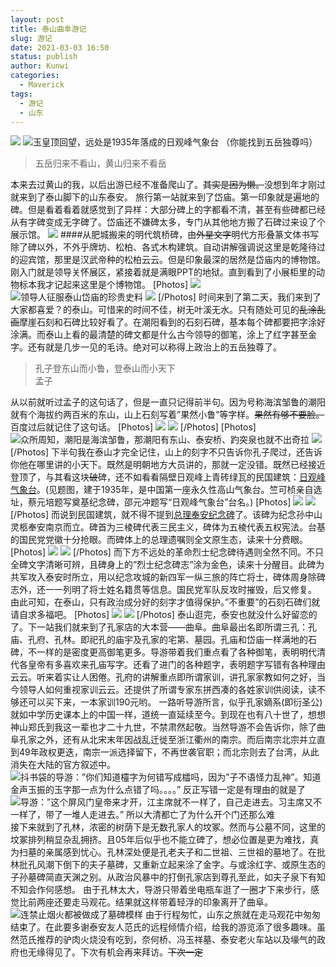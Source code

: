 ```yaml
---
layout: post
title: 泰山曲阜游记
slug: 游记
date: 2021-03-03 16:50
status: publish
author: Kunwi
categories: 
  - Maverick
tags:
  - 游记
  - 山东
---
```

![](./images/IMG001.jpg)
![玉皇顶回望，远处是1935年落成的日观峰气象台  
（你能找到五岳独尊吗）](./images/IMG002.jpg)
>五岳归来不看山，黄山归来不看岳
>
本来去过黄山的我，以后出游已经不准备爬山了。~~其实是因为懒。~~没想到年才刚过就来到了泰山脚下的山东泰安。
旅行第一站就来到了岱庙。第一印象就是遍地的碑。但是看着看着就感觉到了异样：大部分碑上的字都看不清，甚至有些碑都已经从有字碑变成无字碑了。岱庙还不嫌碑太多，专门从其他地方搬了石碑过来设了个展示馆。
![](./images/IMG003.jpg)
####从肥城搬来的明代筑桥碑，由~~外星文字~~明代方形叠篆文体书写
除了碑以外，不外乎牌坊、松柏、各式木构建筑。自动讲解强调说这里是乾隆待过的迎宾馆，那里是汉武帝种的松柏云云。但是印象最深的居然是岱庙内的博物馆。刚入门就是领导关怀展区，紧接着就是满眼PPT的地狱。直到看到了小展柜里的动物标本我才记起来这里是个博物馆。
[Photos]
![](./images/IMG004.jpg)
![领导人征服泰山岱庙的珍贵史料](./images/IMG005.jpg)
![](./images/IMG006.jpg)
[/Photos]
时间来到了第二天，我们来到了大家都喜爱？的泰山。可惜来的时间不佳，树无叶溪无水。只有随处可见的~~乱涂乱画~~摩崖石刻和石碑比较好看了。在潮阳看到的石刻石碑，基本每个碑都要把字涂好涂满。而泰山上看的最清楚的碑文都是什么古今领导的御笔，涂上了红字甚至金字。还有就是几步一见的毛诗。绝对可以称得上政治上的五岳独尊了。
>孔子登东山而小鲁，登泰山而小天下  
孟子
>
从以前就听过孟子的这句话了，但是一直只记得前半句。因为号称海滨邹鲁的潮阳就有个海拔约两百米的东山，山上石刻写着”果然小鲁”等字样。~~果然有够不要脸。~~百度过后就记住了这句话。
[Photos]
![](./images/IMG007.jpg)
![](./images/IMG008.jpg)
[/Photos]
[Photos]
![众所周知，潮阳是海滨邹鲁，那潮阳有东山、泰安桥、趵突泉也就不出奇拉](./images/IMG009.jpg)
![](./images/IMG010.jpg)
[/Photos]
下半句我在泰山才完全记住，山上的刻字不只告诉你孔子爬过，还告诉你他在哪里讲的小天下。既然是明朝地方大员讲的，那就一定没错。既然已经接近登顶了，与其看这块~~破~~碑，还不如看看隔壁日观峰上青砖绿瓦的民国建筑：[日观峰气象台](https://zh.wikipedia.org/zh-hans/%E4%B8%AD%E5%9B%BD%E6%B0%94%E8%B1%A1%E5%B1%80)。(见题图，建于1935年，是中国第一座永久性高山气象台。竺可桢亲自选址，蔡元培题写奠基纪念碑，邵元冲题写“日观峰气象台”台名。)
[Photos]
![](./images/IMG011.jpg)
![](./images/IMG012.jpg)
[/Photos]
而说到民国建筑，就不得不提到[总理奉安纪念碑](https://zh.wikipedia.org/zh-hant/%E7%B8%BD%E7%90%86%E5%A5%89%E5%AE%89%E7%B4%80%E5%BF%B5%E7%A2%91)了。该碑为纪念孙中山灵柩奉安南京而立。碑首为三棱碑代表三民主义，碑体为五棱代表五权宪法。台基的国民党党徽十分抢眼。而碑体上的总理遗嘱则全文原生态，读来十分费眼。
[Photos]
![](./images/IMG013.jpg)
![](./images/IMG014.jpg)
[/Photos]
而下方不远处的革命烈士纪念碑待遇则全然不同。不只全碑文字清晰可辨，且碑身上的”烈士纪念碑志”涂为金色，读来十分醒目。此碑为共军攻入泰安时所立，用以纪念攻城的新四军一纵三旅的阵亡将士，碑体周身除碑志外，还一一列明了将士姓名籍贯等信息。国民党军队反攻时摧毁，后又修复。
由此可知，在泰山，只有政治成分好的刻字才值得保护。”不重要”的石刻石碑们就请自求多福吧。
[Photos]
![](./images/IMG015.jpg)
![](./images/IMG016.jpg)
[/Photos]
泰山逛完，泰安也就没什么好留恋的了。下一站我们就来到了孔家店的大本营——曲阜。曲阜最出名即所谓三孔：孔庙、孔府、孔林。即祀孔的庙宇及孔家的宅第、墓园。孔庙和岱庙一样满地的石碑，不一样的是密度更高御笔更多。导游带着我们重点看了各种御笔，表明明代清代各皇帝有多喜欢来孔庙写字。还看了进门的各种题字，表明题字写错有各种理由云云。听来着实让人困倦。孔府的讲解重点即所谓家训，讲孔家家教如何之好，当今领导人如何重视家训云云。还提供了所谓专家东拼西凑的各姓家训供阅读，读不够还可以买下来，一本家训190元哟。
一路听导游所言，似乎孔家嫡系(即衍圣公)就如中学历史课本上的中国一样，道统一直延续至今。到现在也有八十世了，想想神山郑氏到我这一辈也才二十九世，不禁肃然起敬。当然导游不会告诉你，除了曲阜孔家之外，还有从北宋末年因战乱迁徙至浙江衢州的南宗。而后南宗北宗并立直到49年政权更迭，南宗一派选择留下，不再世袭官职；而北宗则去了台湾，从此消失在大陆的官方叙述中。
![抖书袋的导游：”你们知道欞字为何错写成櫺吗，因为”子不语怪力乱神”。知道金声玉振的玉字那一点为什么点错了吗。。。。”  
反正写错一定是有理由的就是了](./images/IMG017.jpg)
![导游：”这个屏风门皇帝来才开，江主席就不一样了，自己走进去。习主席又不一样了，带了一堆人走进去。”  
所以大清都亡了为什么开个门还那么难](./images/IMG018.jpg)
接下来就到了孔林，浓密的树荫下是无数孔家人的坟冢。然而与公墓不同，这里的坟冢排列稍显杂乱拥挤。且05年后似乎也不能立碑了，想必位置是更为难找，真为扫墓的亲属感到忧心。孔林深处便是孔老夫子和二世祖、三世祖的墓地了。在批林批孔风潮下倒下的夫子墓碑，又重新立起来涂了金字。与或涂红字、或原生态的子孙墓碑简直天渊之别。从政治风暴中的打倒孔家店到尊孔至此，如夫子泉下有知不知会作何感想。
由于孔林太大，导游只带着坐电瓶车逛了一圈才下来步行，感觉比前两座还要走马观花。结果就这样带着轻浮的印象离开了曲阜。
![连禁止烟火都被做成了墓碑模样](./images/IMG019.jpg)
由于行程匆忙，山东之旅就在走马观花中匆匆结束了。在此要多谢泰安友人范氏的远程倾情介绍，给我的游览添了很多趣味。虽然范氏推荐的驴肉火烧没有吃到，奈何桥、冯玉祥墓、泰安老火车站以及壕气的政府也无缘得见了。下次有机会再来拜访。~~下次一定~~
